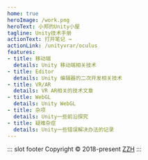 ```yaml
---
home: true
heroImage: /work.png
heroText: 小郑的Unity小屋
tagline: Unity技术手册
actionText: 打开笔记 →
actionLink: /unityvrar/oculus
features:
- title: 移动端
  details: Unity 移动端相关技术
- title: Editor
  details: Unity 编辑器的二次开发相关技术
- title: VR/AR
  details: VR AR相关的技术文章
- title: WebGL
  details: Unity WebGL
- title: 杂项
  details: Unity一些前沿探究
- title: 疑难杂症
  details: Unity一些错误解决办法的记录
---
```



::: slot footer
Copyright © 2018-present [ZZH](https://github.com/MRLesile/)
:::